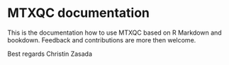 # MTXQC documentation

This is the documentation how to use MTXQC based on R Markdown and bookdown.
Feedback and contributions are more then welcome.

Best regards
Christin Zasada


